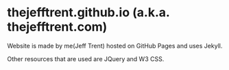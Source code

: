# thejefftrent.github.io (a.k.a. thejefftrent.com)

Website is made by me(Jeff Trent) hosted on GitHub Pages and uses Jekyll.

Other resources that are used are JQuery and W3 CSS.
